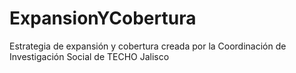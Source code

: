 # ExpansionYCobertura
Estrategia de expansión y cobertura creada por la Coordinación de Investigación Social de TECHO Jalisco
